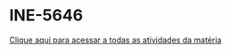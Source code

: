 # INE-5646
<a href="https://rodrigomellogarcia.github.io/INE-5646/">Clique aqui para acessar a todas as atividades da matéria</a>
